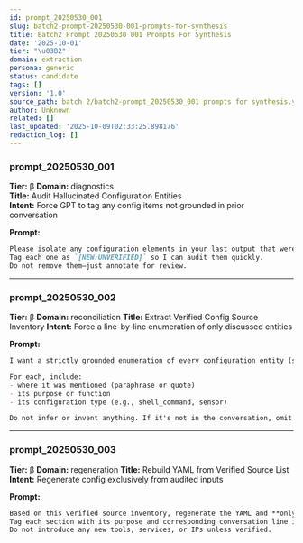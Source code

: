 ```yaml
---
id: prompt_20250530_001
slug: batch2-prompt-20250530-001-prompts-for-synthesis
title: Batch2 Prompt 20250530 001 Prompts For Synthesis
date: '2025-10-01'
tier: "\u03B2"
domain: extraction
persona: generic
status: candidate
tags: []
version: '1.0'
source_path: batch 2/batch2-prompt_20250530_001 prompts for synthesis.yml
author: Unknown
related: []
last_updated: '2025-10-09T02:33:25.898176'
redaction_log: []
---
```


### prompt_20250530_001
**Tier:** β
**Domain:** diagnostics  
**Title:** Audit Hallucinated Configuration Entities  
**Intent:** Force GPT to tag any config items not grounded in prior conversation  

**Prompt:**

```markdown
Please isolate any configuration elements in your last output that were **not explicitly discussed in our conversation**.  
Tag each one as `[NEW:UNVERIFIED]` so I can audit them quickly.  
Do not remove them—just annotate for review.
````

---

### prompt_20250530_002

**Tier:** β
**Domain:** reconciliation
**Title:** Extract Verified Config Source Inventory
**Intent:** Force a line-by-line enumeration of only discussed entities

**Prompt:**

```markdown
I want a strictly grounded enumeration of every configuration entity (sensor, binary_sensor, automation, script, shell_command, etc.) that we discussed in our conversation.

For each, include:
- where it was mentioned (paraphrase or quote)
- its purpose or function
- its configuration type (e.g., shell_command, sensor)

Do not infer or invent anything. If it's not in the conversation, omit it. This is a reconciliation step.
```

---

### prompt_20250530_003

**Tier:** β
**Domain:** regeneration
**Title:** Rebuild YAML from Verified Source List
**Intent:** Regenerate config exclusively from audited inputs

**Prompt:**

```markdown
Based on this verified source inventory, regenerate the YAML and **only include entities confirmed in the source list**.  
Tag each section with its purpose and corresponding conversation line if useful.  
Do not introduce any new tools, services, or IPs unless verified.
```
